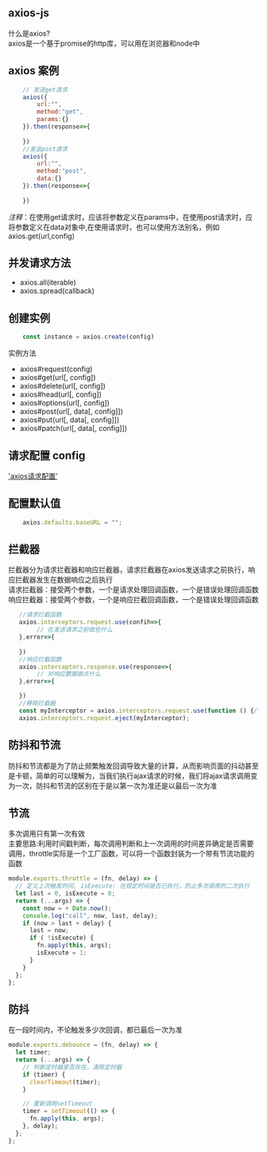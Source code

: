 ## axios-js
什么是axios?<br/>
axios是一个基于promise的http库，可以用在浏览器和node中

## axios 案例
```js
    // 发送get请求
    axios({
        url:"",
        method:"get",
        params:{}
    }).then(response=>{
        
    })
    //发送post请求
    axios({
        url:"",
        method:"post",
        data:{}
    }).then(response=>{
        
    })
```
*注释*：在使用get请求时，应该将参数定义在params中，在使用post请求时，应将参数定义在data对象中,在使用请求时，也可以使用方法别名，例如axios.get(url,config)

## 并发请求方法
- axios.all(iterable)
- axios.spread(callback)

## 创建实例
```js
    const instance = axios.create(config)
```
实例方法<br/>
- axios#request(config)
- axios#get(url[, config])
- axios#delete(url[, config])
- axios#head(url[, config])
- axios#options(url[, config])
- axios#post(url[, data[, config]])
- axios#put(url[, data[, config]])
- axios#patch(url[, data[, config]])

## 请求配置 config
['axios请求配置'](http://www.axios-js.com/zh-cn/docs/#axios-get-url-config 'axios请求配置')

## 配置默认值
```js
    axios.defaults.baseURL = "";
```

## 拦截器
拦截器分为请求拦截器和响应拦截器，请求拦截器在axios发送请求之前执行，响应拦截器发生在数据响应之后执行<br/>
请求拦截器：接受两个参数，一个是请求处理回调函数，一个是错误处理回调函数<br/>
响应拦截器：接受两个参数，一个是响应拦截回调函数，一个是错误处理回调函数<br/>
```js
   //请求拦截函数
   axios.interceptors.request.use(confih=>{
        // 在发送请求之前做些什么
   },error=>{
       
   })
   //响应拦截函数
   axios.interceptors.response.use(response=>{
        // 对响应数据做点什么
   },error=>{

   })    
   //移除拦截器
   const myInterceptor = axios.interceptors.request.use(function () {/*...*/});
   axios.interceptors.request.eject(myInterceptor);
```

## 防抖和节流
防抖和节流都是为了防止频繁触发回调导致大量的计算，从而影响页面的抖动甚至是卡顿，简单的可以理解为，当我们执行ajax请求的时候，我们将ajax请求调用变为一次，防抖和节流的区别在于是以第一次为准还是以最后一次为准

## 节流
多次调用只有第一次有效<br/>
主要思路:利用时间戳判断，每次调用判断和上一次调用的时间差异确定是否需要调用，throttle实际是一个工厂函数，可以将一个函数封装为一个带有节流功能的函数

```js
module.exports.throttle = (fn, delay) => {
  // 定义上次触发时间, isExecute: 在规定时间是否已执行，防止多次调用的二次执行
  let last = 0, isExecute = 0;
  return (...args) => {
    const now = + Date.now();
    console.log("call", now, last, delay);
    if (now > last + delay) {
      last = now;
      if ( !isExecute) {
        fn.apply(this, args);
        isExecute = 1;
      }
    }
  };
};
```

## 防抖
在一段时间内，不论触发多少次回调，都已最后一次为准
```js
module.exports.debounce = (fn, delay) => {
  let timer;
  return (...args) => {
    // 判断定时器是否存在，清除定时器
    if (timer) {
      clearTimeout(timer);
    }

    // 重新调用setTimeout
    timer = setTimeout(() => {
      fn.apply(this, args);
    }, delay);
  };
};
```
